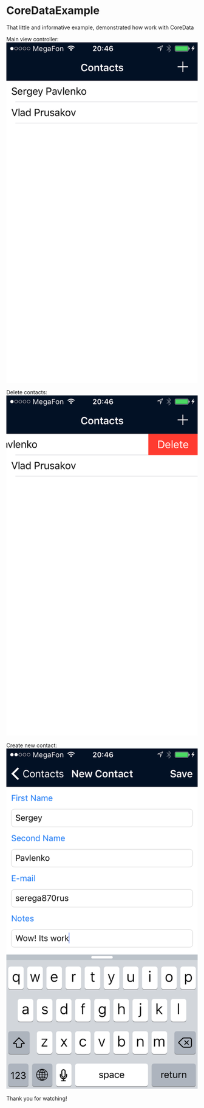 # CoreDataExample
That little and informative example, demonstrated how work with CoreData

Main view controller: ![Main View](https://github.com/SpectralDragon/CoreDataExample/blob/master/image/main.PNG)

Delete contacts: ![Main Delete View](https://github.com/SpectralDragon/CoreDataExample/blob/master/image/mainDel.PNG)

Create new contact: ![New Contact](https://github.com/SpectralDragon/CoreDataExample/blob/master/image/newContact.PNG)

Thank you for watching!
